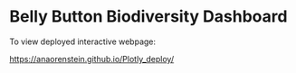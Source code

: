 # Belly Button Biodiversity Dashboard



To view deployed interactive webpage:

https://anaorenstein.github.io/Plotly_deploy/